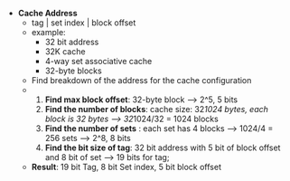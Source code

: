 - **Cache Address**
  - tag | set index | block offset
  - example:
    - 32 bit address
    - 32K cache
    - 4-way set associative cache
    - 32-byte blocks
  - Find breakdown of the address for the cache configuration
  - 1. **Find max block offset**: 32-byte block --> 2^5, 5 bits
    2. **Find the number of blocks**: cache size: 32*1024 bytes, each block is 32 bytes --> 32*1024/32 = 1024 blocks
    3. **Find the number of sets** : each set has 4 blocks --> 1024/4 = 256 sets --> 2^8, 8 bits
    4. **Find the bit size of tag**: 32 bit address with 5 bit of block offset and 8 bit of set --> 19 bits for tag;
  - **Result**: 19 bit Tag, 8 bit Set index, 5 bit block offset
